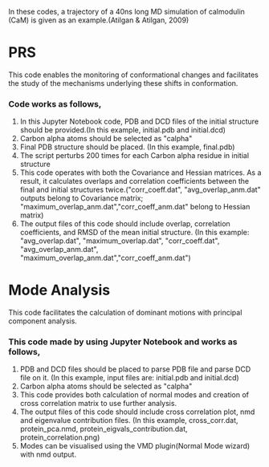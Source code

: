 
In these codes,  a trajectory of a 40ns long MD simulation of calmodulin (CaM) is given as an example.(Atilgan & Atilgan, 2009)

# PRS
This code enables the monitoring of conformational changes  and facilitates the study of the mechanisms underlying these shifts in conformation.
### Code works as follows,
1. In this Jupyter Notebook code, PDB and DCD files of the initial structure should be provided.(In this example, initial.pdb and initial.dcd) 
2. Carbon alpha atoms should be selected as "calpha"
3. Final PDB structure should be placed. (In this example, final.pdb)
4. The script perturbs 200 times for each Carbon alpha residue in initial structure
6. This code operates with both the Covariance and Hessian matrices. As a result, it calculates overlaps and correlation coefficients between the final and initial structures twice.("corr_coeff.dat", "avg_overlap_anm.dat" outputs belong to Covariance matrix; "maximum_overlap_anm.dat","corr_coeff_anm.dat" belong to Hessian matrix)
7. The output files of this code should include overlap, correlation coefficients, and RMSD of the mean initial structure. (In this example: "avg_overlap.dat", "maximum_overlap.dat", "corr_coeff.dat", "avg_overlap_anm.dat", "maximum_overlap_anm.dat","corr_coeff_anm.dat")   


# Mode Analysis

This code facilitates the calculation of dominant motions with principal component analysis.
### This code made by using Jupyter Notebook and works as follows,

1. PDB and DCD files should be placed to parse PDB file and parse DCD file on it. (In this example, input files are: initial.pdb and initial.dcd) 
2. Carbon alpha atoms should be selected as "calpha"
2. This code provides both calculation of normal modes and creation of cross correlation matrix to use further analysis.
3. The output files of this code should include cross correlation plot, nmd and eigenvalue contribution files. (In this example, cross_corr.dat, protein_pca.nmd, protein_eigvals_contribution.dat, protein_correlation.png)
4. Modes can be visualised using the VMD plugin(Normal Mode wizard) with nmd output. 

